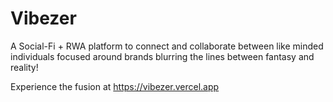 # Vibezer

A Social-Fi + RWA platform to connect and collaborate between like minded individuals focused around brands blurring the lines between fantasy and reality!

Experience the fusion at https://vibezer.vercel.app
